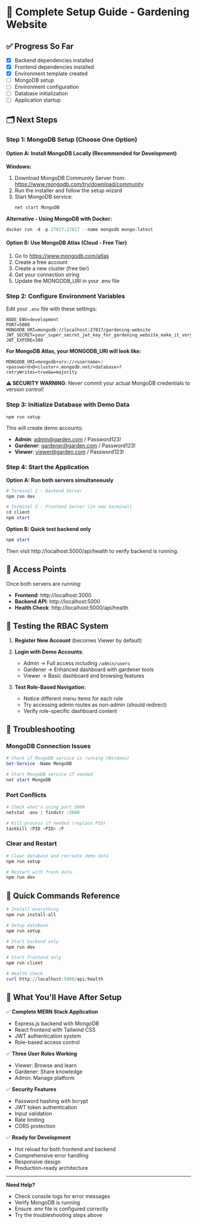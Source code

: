 # 🚀 Complete Setup Guide - Gardening Website

## ✅ Progress So Far
- [x] Backend dependencies installed
- [x] Frontend dependencies installed  
- [x] Environment template created
- [ ] MongoDB setup
- [ ] Environment configuration
- [ ] Database initialization
- [ ] Application startup

## 🗂️ Next Steps

### Step 1: MongoDB Setup (Choose One Option)

#### Option A: Install MongoDB Locally (Recommended for Development)

**Windows:**
1. Download MongoDB Community Server from: https://www.mongodb.com/try/download/community
2. Run the installer and follow the setup wizard
3. Start MongoDB service:
   ```powershell
   net start MongoDB
   ```

**Alternative - Using MongoDB with Docker:**
```powershell
docker run -d -p 27017:27017 --name mongodb mongo:latest
```

#### Option B: Use MongoDB Atlas (Cloud - Free Tier)

1. Go to https://www.mongodb.com/atlas
2. Create a free account
3. Create a new cluster (free tier)
4. Get your connection string
5. Update the MONGODB_URI in your .env file

### Step 2: Configure Environment Variables

Edit your `.env` file with these settings:

```env
NODE_ENV=development
PORT=5000
MONGODB_URI=mongodb://localhost:27017/gardening-website
JWT_SECRET=your_super_secret_jwt_key_for_gardening_website_make_it_very_long_and_secure_2024
JWT_EXPIRE=30d
```

**For MongoDB Atlas, your MONGODB_URI will look like:**
```env
MONGODB_URI=mongodb+srv://<username>:<password>@<cluster>.mongodb.net/<database>?retryWrites=true&w=majority
```

**⚠️ SECURITY WARNING**: Never commit your actual MongoDB credentials to version control!

### Step 3: Initialize Database with Demo Data

```powershell
npm run setup
```

This will create demo accounts:
- **Admin**: admin@garden.com / Password123!
- **Gardener**: gardener@garden.com / Password123!  
- **Viewer**: viewer@garden.com / Password123!

### Step 4: Start the Application

**Option A: Run both servers simultaneously**
```powershell
# Terminal 1 - Backend Server
npm run dev

# Terminal 2 - Frontend Server (in new terminal)
cd client
npm start
```

**Option B: Quick test backend only**
```powershell
npm start
```

Then visit http://localhost:5000/api/health to verify backend is running.

## 🎯 Access Points

Once both servers are running:
- **Frontend**: http://localhost:3000
- **Backend API**: http://localhost:5000
- **Health Check**: http://localhost:5000/api/health

## 🧪 Testing the RBAC System

1. **Register New Account** (becomes Viewer by default)
2. **Login with Demo Accounts**:
   - Admin → Full access including `/admin/users`
   - Gardener → Enhanced dashboard with gardener tools
   - Viewer → Basic dashboard and browsing features

3. **Test Role-Based Navigation**:
   - Notice different menu items for each role
   - Try accessing admin routes as non-admin (should redirect)
   - Verify role-specific dashboard content

## 🔧 Troubleshooting

### MongoDB Connection Issues
```powershell
# Check if MongoDB service is running (Windows)
Get-Service -Name MongoDB

# Start MongoDB service if needed
net start MongoDB
```

### Port Conflicts
```powershell
# Check what's using port 5000
netstat -ano | findstr :5000

# Kill process if needed (replace PID)
taskkill /PID <PID> /F
```

### Clear and Restart
```powershell
# Clear database and recreate demo data
npm run setup

# Restart with fresh data
npm run dev
```

## 📱 Quick Commands Reference

```powershell
# Install everything
npm run install-all

# Setup database  
npm run setup

# Start backend only
npm run dev

# Start frontend only
npm run client

# Health check
curl http://localhost:5000/api/health
```

## 🎉 What You'll Have After Setup

✅ **Complete MERN Stack Application**
- Express.js backend with MongoDB
- React frontend with Tailwind CSS
- JWT authentication system
- Role-based access control

✅ **Three User Roles Working**
- Viewer: Browse and learn
- Gardener: Share knowledge  
- Admin: Manage platform

✅ **Security Features**
- Password hashing with bcrypt
- JWT token authentication
- Input validation
- Rate limiting
- CORS protection

✅ **Ready for Development**
- Hot reload for both frontend and backend
- Comprehensive error handling
- Responsive design
- Production-ready architecture

---

**Need Help?** 
- Check console logs for error messages
- Verify MongoDB is running
- Ensure .env file is configured correctly
- Try the troubleshooting steps above
